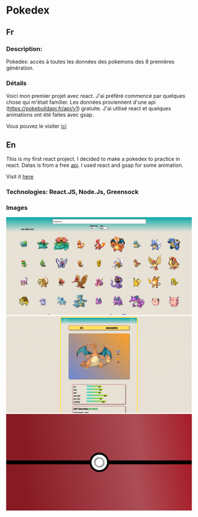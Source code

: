# Pokedex

## Fr

### Description:

Pokedex: accès à toutes les données des pokemons des 8 premières génération.

### Détails

Voici mon premier projet avec react. J'ai préféré commencé par quelques chose qui m'était familier. Les données proviennent d'une api (https://pokebuildapi.fr/api/v1) gratuite.
J'ai utilisé react et quelques animations ont été faites avec gsap.

Vous pouvez le visiter [ici](https://seblau02.github.io/Pokedex-React/)

## En

This is my first react project. I decided to make a pokedex to practice in react. Datas is from a free [api](https://pokebuildapi.fr/api/v1). I used react and gsap for some animation.

Visit it [here](https://seblau02.github.io/Pokedex-React/)

### Technologies: React.JS, Node.Js, Greensock

### Images

<img src="illustration/pokedex1-3.png" alt="resuoltats des recherches" width="800">
<img src="illustration/pokedex2-3.png" alt="détails d'un pokemon" width="800">
<img src="illustration/pokedex3-3.png" alt="accueil" width="800">

